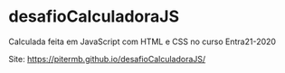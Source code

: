 # desafioCalculadoraJS
Calculada feita em JavaScript com HTML e CSS no curso Entra21-2020

Site: https://pitermb.github.io/desafioCalculadoraJS/
